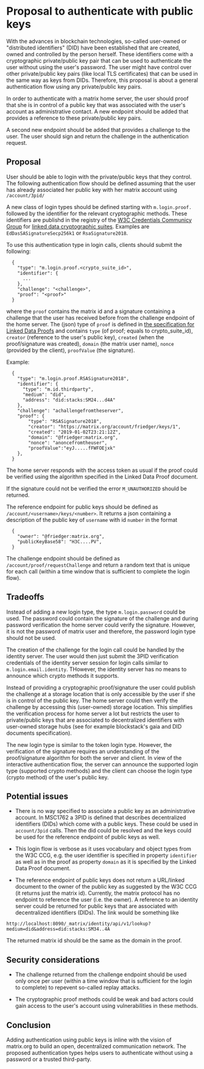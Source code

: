 # Proposal to authenticate with public keys

With the advances in blockchain technologies, so-called user-owned or "distributed
identifiers" (DID) have been established that are created, owned and controlled by the
person herself. These identifiers come with a cryptographic private/public key pair that
can be used to authenticate the user without using the user's password. The user might have
control over other private/public key pairs (like local TLS certificates) that can be used
in the same way as keys from DIDs. Therefore, this proposal is about a general
authentication flow using any private/public key pairs.

In order to authenticate with a matrix home server, the user should proof that she is in
control of a public key that was associated with the user's account as administrative
contact. A new endpoint should be added that provides a reference to these private/public
key pairs.

A second new endpoint should be added that provides a challenge to the user. The user
should sign and return the challenge in the authentication request.

## Proposal

User should be able to login with the private/public keys that they control. The following
authentication flow should be defined assuming that the user has already associated her
public key with her matrix account using ``/account/3pid/``

A new class of login types should be defined starting with ``m.login.proof.`` followed by
the identifier for the relevant cryptographic methods. These identifiers are publishd in
the registry of the [W3C Credentials Communicy Group](https://w3c-ccg.github.io) for
[linked data cryptographic suites](https://w3c-ccg.github.io/ld-cryptosuite-registry).
Examples are ``EdDasSASignatureSecp256k1`` or ``RsaSignature2018``.

To use this authentication type in login calls, clients should submit the following:

````
  {
    "type": "m.login.proof.<crypto_suite_id>",
    "identifier": {
      ...
    },
    "challenge": "<challenge>",
    "proof": "<proof>"
  }
````

where the ``proof`` contains the matrix id and a signature containing a challenge that the
user has received before from the challenge endpoint of the home server. The (json) type of
``proof`` is defined in 
[the specification for Linked Data Proofs](https://w3c-dvcg.github.io/ld-proofs) and
contains ``type`` (of proof; equals to crypto_suite_id), ``creator`` (reference to the
user's public key), ``created`` (when the proof/signature was created), ``domain`` (the
matrix user name), ``nonce`` (provided by the client), ``proofValue`` (the signature).

Example:
````
  {
    "type": "m.login.proof.RSASignature2018",
    "identifier": {
      "type": "m.id.thirdparty",
      "medium": "did",
      "address": "did:stacks:SM24...d4A"
    },
    "challenge": "achallengefromtheserver",
    "proof": {
        "type": "RSASignature2018",
        "creator": "https://matrix.org/account/friedger/keys/1",
        "created": "2019-01-02T23:21:12Z",
        "domain": "@friedger:matrix.org",
        "nonce": "anoncefromtheuser",
        "proofValue":"eyJ.....fFWFOEjxk"
    },
  }
````

The home server responds with the access token as usual if the proof could be verified
using the algorithm specified in the Linked Data Proof document.

If the signature could not be verified the error ``M_UNAUTHORIZED`` should be returned.

The reference endpoint for public keys should be defined as
``/account/<username>/keys/<number>``. It returns a json containing a description of the
public key of ``username`` with id ``number`` in the format

````
  {
    "owner": "@friedger:matrix.org",
    "publicKeyBase58": "H3C....PV",
  }
````

The challenge endpoint should be defined as ``/account/proof/requestChallenge`` and return
a random text that is unique for each call (within a time window that is sufficient to
complete the login flow).

## Tradeoffs

Instead of adding a new login type, the type ``m.login.password`` could be used. The
password could contain the signature of the challenge and during password verification the
home server could verify the signature. However, it is not the password of matrix user and
therefore, the password login type should not be used.

The creation of the challenge for the login call could be handled by the
identity server. The user would then just submit the 3PID verification
credentials of the identity server session for login calls similar to
``m.login.email.identity``. THowever, the identity server has no means to
announce which crypto methods it supports.

Instead of providing a cryptographic proof/signature the user could publish the challenge
at a storage location that is only accessible by the user if she is in control of the
public key. The home server could then verify the challenge by accessing this (user-owned)
storage location. This simplifies the verification process for home server a lot but
restricts the user to private/public keys that are associated to decentralized identifiers
with user-owned storage hubs (see for example blockstack's gaia and DID documents
specification).

The new login type is similar to the token login type. However, the verification of the
signature requires an understanding of the proof/signature algorithm for both the server
and client. In view of the interactive authentication flow, the server can announce the
supported login type (supported crypto methods) and the client can choose the login type
(crypto method) of the user's public key.

## Potential issues

* There is no way specified to associate a public key as an administrative account. In
MSC1762 a 3PID is defined that describes decentralized identifiers (DIDs) which come with a
public keys. These could be used in ``account/3pid`` calls. Then the did could be resolved
and the keys could be used for the reference endpoint of public keys as well.

* This login flow is verbose as it uses vocabulary and object types from the W3C CCG, e.g.
the user identifier is specified in property ``identifier`` as well as in the proof as
property ``domain`` as it is specified by the Linked Data Proof document.

* The reference endpoint of public keys does not return a URL/linked document to the owner
of the public key as suggested by the W3C CCG (it returns just the matrix id). Currently,
the matrix protocol has no endpoint to reference the user (i.e. the owner). A reference to
an identity server could be returned for public keys that are associated with decentralized
identifiers (DIDs). The link would be something like 

````
http://localhost:8090/_matrix/identity/api/v1/lookup?medium=did&address=did:stacks:SM34..4A
````
The returned matrix id should be the same as the domain in the proof.

## Security considerations

* The challenge returned from the challenge endpoint should be used only once per user
(within a time window that is sufficient for the login to complete) to repevent so-called
replay attacks.

* The cryptographic proof methods could be weak and bad actors could gain access to the
user's account using vulnerabilities in these methods.

## Conclusion

Adding authentication using public keys is inline with the vision of matrix.org to build an
open, decentralized communication network. The proposed authentication types helps users to
authenticate without using a password or a trusted third-party.